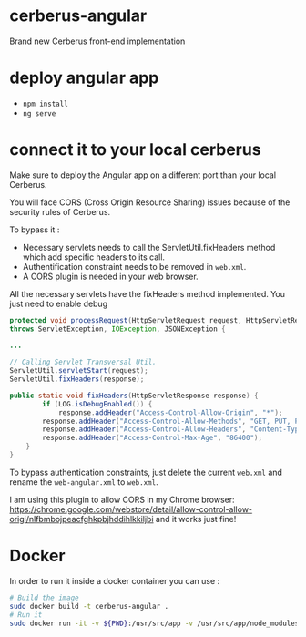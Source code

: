 # cerberus-angular
Brand new Cerberus front-end implementation

# deploy angular app

- `npm install`
- `ng serve`

# connect it to your local cerberus
Make sure to deploy the Angular app on a different port than your local Cerberus.

You will face CORS (Cross Origin Resource Sharing) issues because of the security rules of Cerberus.

To bypass it :
- Necessary servlets needs to call the ServletUtil.fixHeaders method which add specific headers to its call.
- Authentification constraint needs to be removed in `web.xml`.
- A CORS plugin is needed in your web browser.

All the necessary servlets have the fixHeaders method implemented. You just need to enable debug 

```java
protected void processRequest(HttpServletRequest request, HttpServletResponse response)
throws ServletException, IOException, JSONException {
            
...

// Calling Servlet Transversal Util.
ServletUtil.servletStart(request);
ServletUtil.fixHeaders(response);
```

```java
public static void fixHeaders(HttpServletResponse response) {
        if (LOG.isDebugEnabled()) {
	        response.addHeader("Access-Control-Allow-Origin", "*");
		response.addHeader("Access-Control-Allow-Methods", "GET, PUT, POST, OPTIONS, DELETE");
		response.addHeader("Access-Control-Allow-Headers", "Content-Type");
		response.addHeader("Access-Control-Max-Age", "86400");
	}
}

```

To bypass authentication constraints, just delete the current `web.xml` and rename the `web-angular.xml` to `web.xml`.

I am using this plugin to allow CORS in my Chrome browser: https://chrome.google.com/webstore/detail/allow-control-allow-origi/nlfbmbojpeacfghkpbjhddihlkkiljbi and it works just fine!

# Docker

In order to run it inside a docker container you can use :
```bash
# Build the image
sudo docker build -t cerberus-angular .
# Run it
sudo docker run -it -v ${PWD}:/usr/src/app -v /usr/src/app/node_modules -p 4200:4200 --rm cerberus-angular
```


